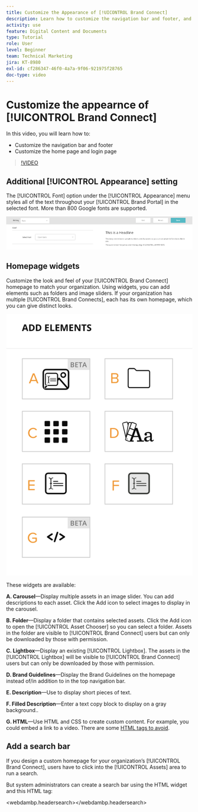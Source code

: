 ```yaml
---
title: Customize the Appearance of [!UICONTROL Brand Connect]
description: Learn how to customize the navigation bar and footer, and customize the home page and login page in [!UICONTROL Brand Connect] for [!UICONTROL Workfront DAM].
activity: use
feature: Digital Content and Documents
type: Tutorial
role: User
level: Beginner
team: Technical Marketing
jira: KT-8980
exl-id: cf286347-46f0-4a7a-9f06-921975f28765
doc-type: video
---
```

# Customize the appearnce of [!UICONTROL Brand Connect]

In this video, you will learn how to:

* Customize the navigation bar and footer
* Customize the home page and login page

>[!VIDEO](https://video.tv.adobe.com/v/335242/?quality=12&learn=on)

## Additional [!UICONTROL Appearance] setting

The [!UICONTROL Font] option under the [!UICONTROL Appearance] menu styles all of the text throughout your [!UICONTROL Brand Portal] in the selected font. More than 800 Google fonts are supported.

![The [!UICONTROL Font] option under the [!UICONTROL Appearance] menu style for the [!UICONTROL Brand Portal]](assets/02-brand-connect-appearance-font.png)

## Homepage widgets

Customize the look and feel of your [!UICONTROL Brand Connect] homepage to match your organization. Using widgets, you can add elements such as folders and image sliders. If your organization has multiple [!UICONTROL Brand Connects], each has its own homepage, which you can give distinct looks.

![A screenshot of the available widgets for your [!UICONTROL Brand Connect] homepage](assets/03-brand-connect-home-page-widgets.png)

These widgets are available:

**A. Carousel**—Display multiple assets in an image slider. You can add descriptions to each asset. Click the Add icon to select images to display in the carousel.

**B. Folder**—Display a folder that contains selected assets. Click the Add icon to open the [!UICONTROL Asset Chooser] so you can select a folder. Assets in the folder are visible to [!UICONTROL Brand Connect] users but can only be downloaded by those with permission.

**C. Lightbox**—Display an existing [!UICONTROL Lightbox]. The assets in the [!UICONTROL Lightbox] will be visible to [!UICONTROL Brand Connect] users but can only be downloaded by those with permission.

**D. Brand Guidelines**—Display the Brand Guidelines on the homepage instead of/in addition to in the top navigation bar.

**E. Description**—Use to display short pieces of text.

**F. Filled Description**—Enter a text copy block to display on a gray background..

**G. HTML**—Use HTML and CSS to create custom content. For example, you could embed a link to a video. There are some [HTML tags to avoid](https://www.damsuccess.com/hc/en-us/articles/206170043-Brand-Connect-Admin-Guide#html).

## Add a search bar

If you design a custom homepage for your organization’s [!UICONTROL Brand Connect], users have to click into the [!UICONTROL Assets] area to run a search. 

But system administrators can create a search bar using the HTML widget and this HTML tag:

<webdambp.headersearch></webdambp.headersearch>
